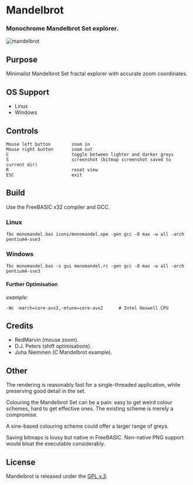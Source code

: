 
# Mandelbrot

### Monochrome Mandelbrot Set explorer.


[1]: https://tinram.github.io/images/mandelbrot.gif
![mandelbrot][1]


## Purpose

Minimalist Mandelbrot Set fractal explorer with accurate zoom coordinates.


## OS Support

+ Linux
+ Windows


## Controls

    Mouse left button        zoom in
    Mouse right button       zoom out
    C                        toggle between lighter and darker greys
    S                        screenshot (bitmap screenshot saved to current dir)
    R                        reset view
    ESC                      exit


## Build

Use the FreeBASIC x32 compiler and GCC.

### Linux

    fbc monomandel.bas icons/monomandel.xpm -gen gcc -O max -w all -arch pentium4-sse3

### Windows

    fbc monomandel.bas -s gui monomandel.rc -gen gcc -O max -w all -arch pentium4-sse3

#### Further Optimisation

*example:*

    -Wc -march=core-avx2,-mtune=core-avx2      # Intel Haswell CPU


## Credits

+ RedMarvin (mouse zoom).
+ D.J. Peters (shift optimisations).
+ Juha Nieminen (C Mandelbrot example).


## Other

The rendering is reasonably fast for a single-threaded application, while preserving good detail in the set.

Colouring the Mandelbrot Set can be a pain: easy to get weird colour schemes, hard to get effective ones. The existing scheme is merely a compromise.

A sine-based colouring scheme could offer a larger range of greys.

Saving bitmaps is lousy but native in FreeBASIC. Non-native PNG support would bloat the executable considerably.


## License

Mandelbrot is released under the [GPL v.3](https://www.gnu.org/licenses/gpl-3.0.html).
